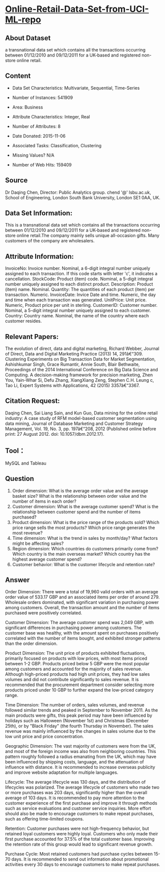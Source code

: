 # [Online-Retail-Data-Set-from-UCI-ML-repo](https://archive.ics.uci.edu/ml/datasets/online+retail#)


## About Dataset
a transnational data set which contains all the transactions occurring between 01/12/2010 and 09/12/2011 for a UK-based and registered non-store online retail.

## Content
* Data Set Characteristics: Multivariate, Sequential, Time-Series

* Number of Instances: 541909

* Area: Business

* Attribute Characteristics: Integer, Real

* Number of Attributes: 8

* Date Donated: 2015-11-06

* Associated Tasks: Classification, Clustering

* Missing Values? N/A

* Number of Web Hits: 159409

## Source
Dr Daqing Chen, Director: Public Analytics group. chend '@' lsbu.ac.uk, School of Engineering, London South Bank University, London SE1 0AA, UK.

## Data Set Information:
This is a transnational data set which contains all the transactions occurring between 01/12/2010 and 09/12/2011 for a UK-based and registered non-store online retail.The company mainly sells unique all-occasion gifts. Many customers of the company are wholesalers.

## Attribute Information:
InvoiceNo: Invoice number. Nominal, a 6-digit integral number uniquely assigned to each transaction. If this code starts with letter 'c', it indicates a cancellation.
StockCode: Product (item) code. Nominal, a 5-digit integral number uniquely assigned to each distinct product.
Description: Product (item) name. Nominal.
Quantity: The quantities of each product (item) per transaction. Numeric.
InvoiceDate: Invice Date and time. Numeric, the day and time when each transaction was generated.
UnitPrice: Unit price. Numeric, Product price per unit in sterling.
CustomerID: Customer number. Nominal, a 5-digit integral number uniquely assigned to each customer.
Country: Country name. Nominal, the name of the country where each customer resides.

## Relevant Papers:
The evolution of direct, data and digital marketing, Richard Webber, Journal of Direct, Data and Digital Marketing Practice (2013) 14, 291â€“309.
Clustering Experiments on Big Transaction Data for Market Segmentation,
Ashishkumar Singh, Grace Rumantir, Annie South, Blair Bethwaite, Proceedings of the 2014 International Conference on Big Data Science and Computing.
A decision-making framework for precision marketing, Zhen You, Yain-Whar Si, Defu Zhang, XiangXiang Zeng, Stephen C.H. Leung c, Tao Li, Expert Systems with Applications, 42 (2015) 3357â€“3367.

## Citation Request:
Daqing Chen, Sai Liang Sain, and Kun Guo, Data mining for the online retail industry: A case study of RFM model-based customer segmentation using data mining, Journal of Database Marketing and Customer Strategy Management, Vol. 19, No. 3, pp. 197â€“208, 2012 (Published online before print: 27 August 2012. doi: 10.1057/dbm.2012.17).

## Tool：
MySQL and Tableau

## Question
1. Order dimension: What is the average order value and the average basket size? What is the relationship between order value and the number of items in each order?
2. Customer dimension: What is the average customer spend? What is the relationship between customer spend and the number of items purchased?
3. Product dimension: What is the price range of the products sold? Which price range sells the most products? Which price range generates the most revenue?
4. Time dimension: What is the trend in sales by month/day? What factors might be affecting sales?
5. Region dimension: Which countries do customers primarily come from? Which country is the main overseas market? Which country has the highest average customer spend?
6. Customer behavior: What is the customer lifecycle and retention rate?

## Answer
Order Dimension:
There were a total of 19,960 valid orders with an average order value of 533.17 GBP and an associated items per order of around 279. Wholesale orders dominated, with significant variation in purchasing power among customers. Overall, the transaction amount and the number of items purchased were positively correlated.

Customer Dimension:
The average customer spend was 2,049 GBP, with significant differences in purchasing power among customers. The customer base was healthy, with the amount spent on purchases positively correlated with the number of items bought, and exhibited stronger patterns than the order dimension.

Product Dimension:
The unit price of products exhibited fluctuations, primarily focused on products with low prices, with most items priced between 1-2 GBP. Products priced below 5 GBP were the most popular among customers and accounted for the majority of sales revenue. Although high-priced products had high unit prices, they had low sales volumes and did not contribute significantly to sales revenue. It is recommended that the procurement department consider selecting more products priced under 10 GBP to further expand the low-priced category range.

Time Dimension:
The number of orders, sales volumes, and revenue followed similar trends and peaked in September to November 2011. As the main products were gifts, this peak period may have been influenced by holidays such as Halloween (November 1st) and Christmas (December 25th), or by "Black Friday" (the fourth Thursday in November). The sales revenue was mainly influenced by the changes in sales volume due to the low unit price and price concentration.

Geographic Dimension:
The vast majority of customers were from the UK, and most of the foreign income was also from neighboring countries. This pattern roughly followed a radius emanating from the UK, which may have been influenced by shipping costs, language, and the attenuation of influence with distance. It is recommended to increase overseas publicity and improve website adaptation for multiple languages.

Lifecycle:
The average lifecycle was 130 days, and the distribution of lifecycles was polarized. The average lifecycle of customers who made two or more purchases was 203 days, significantly higher than the overall average of 103 days. It is recommended to pay more attention to the customer experience of the first purchase and improve it through methods such as service evaluations and customer service inquiries. More effort should also be made to encourage customers to make repeat purchases, such as offering time-limited coupons.

Retention:
Customer purchases were not high-frequency behavior, but retained loyal customers were highly loyal. Customers who only made their first purchase accounted for 37.5% of the total customer base. Improving the retention rate of this group would lead to significant revenue growth.

Purchase Cycle:
Most retained customers had purchase cycles between 15-70 days. It is recommended to send out information about promotional activities every 30 days to encourage customers to make repeat purchases.
